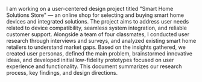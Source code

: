 I am working on a user-centered design project titled "Smart Home Solutions Store" — an online shop for selecting and buying smart home devices and integrated solutions. The project aims to address user needs related to device compatibility, seamless system integration, and reliable customer support. Alongside a team of four classmates, I conducted user research through interviews and surveys, and analyzed existing smart home retailers to understand market gaps. Based on the insights gathered, we created user personas, defined the main problem, brainstormed innovative ideas, and developed initial low-fidelity prototypes focused on user experience and functionality. This document summarizes our research process, key findings, and design directions.
